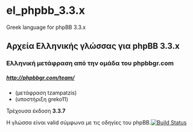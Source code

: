 # el_phpbb_3.3.x

Greek language for phpBB 3.3.x

Αρχεία Ελληνικής γλώσσας για phpBB 3.3.x
--------------------------------------

### Ελληνική μετάφραση από την ομάδα του phpbbgr.com
##### http://phpbbgr.com/team/

 * (μετάφραση tzampatzis)
 * (υποστήριξη greko11)

Τρέχουσα έκδοση **3.3.7**

Η γλώσσα είναι valid σύμφωνα με τις οδηγίες του phpBB.[![Build Status](https://travis-ci.com/tzampatzis/el_phpbb_3.3.x.svg?branch=master)](https://travis-ci.com/github/tzampatzis/el_phpbb_3.3.x)

